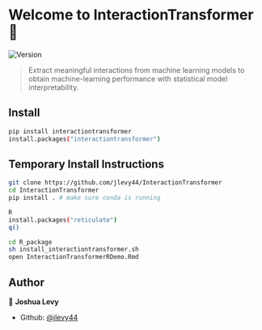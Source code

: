 # Welcome to InteractionTransformer 👋
![Version](https://img.shields.io/badge/version-0.1-blue.svg?cacheSeconds=2592000)

> Extract meaningful interactions from machine learning models to obtain machine-learning performance with statistical model interpretability.

## Install

```sh
pip install interactiontransformer
install.packages("interactiontransformer")
```

## Temporary Install Instructions

```sh
git clone https://github.com/jlevy44/InteractionTransformer
cd InteractionTransformer
pip install . # make sure conda is running

R
install.packages("reticulate")
q()

cd R_package
sh install_interactiontransformer.sh
open InteractionTransformerRDemo.Rmd
```

## Author

👤 **Joshua Levy**

* Github: [@jlevy44](https://github.com/jlevy44)
